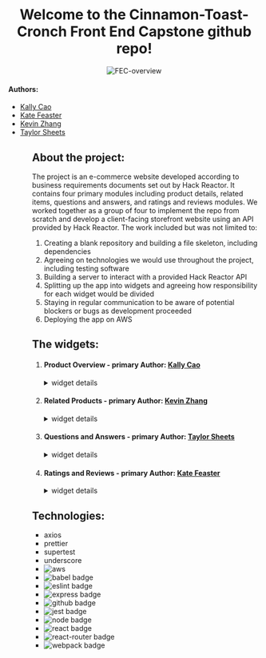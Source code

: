 <h1 align="center">
  Welcome to the Cinnamon-Toast-Cronch Front End Capstone github repo!
</h1>
<p align="center">
  <img src="https://media.giphy.com/media/6uKMx3bejVl6vqLJX8/giphy.gif" alt="FEC-overview" />
</p>
<h4> Authors: </h4>
<ul>
  <li><a href="https://github.com/kallycao" target="_blank">Kally Cao<a/></li>
  <li><a href="https://github.com/KateFeaster" target="_blank">Kate Feaster</a></li>
  <li><a href="https://github.com/KevZhang11" target="_blank">Kevin Zhang</a></li>
  <li><a href="https://github.com/Taylor-Sheets3" target="_blank">Taylor Sheets</a></li>
<ul>
<h2>
  About the project:
</h2>
<p> The project is an e-commerce website developed according to business requirements documents set out by Hack Reactor.  It contains four primary modules including product details, related items, questions and answers, and ratings and reviews modules.  We worked together as a group of four to implement the repo from scratch and develop a client-facing storefront website using an API provided by Hack Reactor.  The work included but was not limited to:
<ol>
  <li>Creating a blank repository and building a file skeleton, including dependencies</li>
  <li>Agreeing on technologies we would use throughout the project, including testing software</li>
  <li>Building a server to interact with a provided Hack Reactor API</li>
  <li>Splitting up the app into widgets and agreeing how responsibility for each widget would be divided</li>
  <li>Staying in regular communication to be aware of potential blockers or bugs as development proceeded</li>
  <li>Deploying the app on AWS</li>
</ol>

  <h2>
    The widgets:
  </h2>
  <ol>
    <li>
      <h4>Product Overview - primary Author: <a href="https://github.com/kallycao" target="_blank">Kally Cao<a/></h4>
        <details>
          <summary>widget details</summary>
          <p>The functionality contained within this module is split into four distinct sections: product information, style selector, add to cart, and product gallery (default/expanded view). Its purpose is to display relevant product images based on user selection and guide the user through selecting a specific style, size, and quantity to add to their cart.
          </p>
          <p align="center">
            <img src="https://media.giphy.com/media/AzC0ZxOpON2yieEclY/giphy.gif" alt="product overview" />
          </p>
          <p>
            Users can view general product information such as its category, title, number of reviews, rating, price dependent on style selection, and description. By clicking on "Read all (#) of reviews", this will navigate the user to the Ratings and Review section. This section also consists of buttons that allow the user to share this product on social media platforms.
          </p>
          <p align="center">
          <img src="https://media.giphy.com/media/DT2vZ28ArqfVXI8o6h/giphy.gif" alt="product information" />
          </p>
          <p>
          Below the product information, users are presented with the style selector that consists of all styles of the current product. Users can click between various styles. The currently selected style is indicated with an overlay of a checkmark and the style title is displayed above the list of style thumbnail images.
          </p>
          <p align="center">
          <img src="https://media.giphy.com/media/zK63iaKKLBsH2Q6yzX/giphy.gif" alt="style selector" />
          </p>
          <p>
          Below the style selector, users are presented with two dropdowns that allow that user to select a size and quantity of the item to add to their cart via the add to cart button. The options available vary depending on the selected product style. If a size isn't selected, the user will be prompted to select a size prior to adding to their cart.
          </p>
          <p align="center">
          <img src="https://media.giphy.com/media/AuiHO7pdOUyoyCTD0u/giphy.gif" alt="select size, quantity, and add to cart" />
          </p>
          <p>
          Users are able to view images of the currently selected product style via the image gallery. In the default view of the image gallery, users are able to navigate through the images via the right and left arrows that overlay the main image. All images of the current product are also displayed on the left side of the main image which the user can click to navigate to. If the user clicks on the main image, the image gallery will change to the expanded view.
          </p>
          <p align="center">
          <img src="https://media.giphy.com/media/Ho33fFXy7As8pBbjno/giphy.gif" alt="default view of image gallery" />
          </p>
          <p>
          The expanded view of the image gallery has similar functionality to the default view. Unlike the default view, the expanded view has the main image spanning the entire screen. This view also allows the user to zoom into the main image by clicking on it. To exit the zoomed view, the user can click on the main image. To exit the expanded view of the image gallery, the user can click on the 'X' button located at the top right corner of the page.
          </p>
          <p align="center">
          <img src="https://media.giphy.com/media/oetAdDol24pdGd8O2G/giphy.gif" alt="expanded view of image gallery" />
          </p>
        </details>
    </li>
    <li>
      <h4>Related Products - primary Author: <a href="https://github.com/KevZhang11" target="_blank">Kevin Zhang</a></h4>
        <details>
          <summary>widget details</summary>
          <p>
            The main functionality of the related products component is it lists products related to the displayed product, into cards that displays the related product’s name, image, category, price, and star ratings. The component also has a sibling component called Your Outfits that allows the user to save the displayed product onto a list that will persist as the user browses through the site.
          </p>
          <p align="center">
            <img src="https://media.giphy.com/media/fSSrrPsArFz3LXkm8l/giphy.gif">
          </p>
          <p>
            Users can scroll through the list of related products using the directional arrows. By clicking on the star icon located at the top right corner of the image, users can also see a table comparing all the different features of the displayed product and the selected product.
          </p>
          <p align="center">
            <img src="https://media.giphy.com/media/ulhYXCly8FWWW7tXeF/giphy.gif">
          </p>
          <p>
            By clicking the add to outfit card, users can add the displayed product to their personal list and remove the product by clicking on the ‘X’ button located at the top right corner of the image.
          </p>
        </details>
    </li>
    <li>
      <h4>Questions and Answers - primary Author: <a href="https://github.com/Taylor-Sheets3" target="_blank">Taylor Sheets</a></h4>
        <details>
          <summary>widget details</summary>
          <p>
            The primary function of the questions and answers module is to allow asking and answering of questions for the selected product.  Users are able to submit a question as well as answers to existing questions, mark them as "helpful" to indicate a useful information, and report unhelpful answers.  A search bar is present at the top of the module that allows users to search for a specific question.  The search bar renders questions dynamically after 3 or more characters are typed, and resets the displayed questions list when users delete the query.
          </p>
          <p align="center">
            <img src="https://media.giphy.com/media/k4Il9mNXhhP0VJaiuV/giphy.gif" alt="search for a question" />
          </p>
          <p>
            Users can ask a question by pressing the "add a question" button, which opens up a form submission modal.
          </p>
          <p align="center">
            <img src="https://media.giphy.com/media/gOXLtEnkvP1fcxFDdD/giphy.gif" alt="add a question" />
          </p>
          <p>
            Users can answer a question by pressing the "Add answer" button, which opens a similar form submission modal.
          </p>
          <p align="center">
            <img src="https://media.giphy.com/media/YXVZ0bSOhOL6tZcLat/giphy.gif" alt="add an answer" />
          </p>
          <p>
            Questions and answers both appear in order of helpfulness.  Users can mark a question or an answer as helpful to increase the counter.  Users can do this once per question or answer.  By default, four questions are displayed on the screen with two answers per question.  Users can press the "see more questions" button to display two more questions on the screen. Filters applied by the search bar remain active when displaying more questions.  The number of questions displayed is reset to four if the user selects a different product.  The user can also choose to view all of the answers available for a given question by pressing the "Load more answers" button.  Doing this will switch the button text to "collapse answers" which restores the display to just two answers.
          </p>
          <p align="center">
            <img src="https://media.giphy.com/media/BlWnlLk0EVNyK9Doap/giphy.gif" alt="q&a accordion behavior" />
        </div>
    </li>
    <li>
      <h4>Ratings and Reviews - primary Author: <a href="https://github.com/KateFeaster" target="_blank">Kate Feaster</a></h4>
        <details>
          <summary>widget details</summary>
          <!--- TODO: USE THIS DIV TO DESCRIBE THE RATINGS AND REVIEWS WIDGET --->
        </details>
    </li>
  </ol>

  <h2>
    Technologies:
  </h2>
  <ul>
    <li>axios</li>
    <li>prettier</li>
    <li>supertest</li>
    <li>underscore</li>
    <li><img src="https://img.shields.io/badge/AWS-%23FF9900.svg?style=for-the-badge&logo=amazon-aws&logoColor=white" alt="aws" /></li>
    <li><img src="https://img.shields.io/badge/Babel-F9DC3e?style=for-the-badge&logo=babel&logoColor=black" alt="babel badge" /></li>
    <li><img src="https://img.shields.io/badge/ESLint-4B3263?style=for-the-badge&logo=eslint&logoColor=white" alt="eslint badge" /></li>
    <li><img src="https://img.shields.io/badge/express.js-%23404d59.svg?style=for-the-badge&logo=express&logoColor=%2361DAFB" alt="express badge" /></li>
    <li><img src="https://img.shields.io/badge/github-%23121011.svg?style=for-the-badge&logo=github&logoColor=white" alt="github badge" /></li>
    <li><img src="https://img.shields.io/badge/-jest-%23C21325?style=for-the-badge&logo=jest&logoColor=white" alt="jest badge" /></li>
    <li><img src="https://img.shields.io/badge/node.js-6DA55F?style=for-the-badge&logo=node.js&logoColor=white" alt="node badge" /></li>
    <li><img src="https://img.shields.io/badge/react-%2320232a.svg?style=for-the-badge&logo=react&logoColor=%2361DAFB" alt="react badge" /></li>
    <li><img src="https://img.shields.io/badge/React_Router-CA4245?style=for-the-badge&logo=react-router&logoColor=white" alt="react-router badge" /></li>
    <li><img src="https://img.shields.io/badge/webpack-%238DD6F9.svg?style=for-the-badge&logo=webpack&logoColor=black" alt="webpack badge" /></li>
  </ul>


